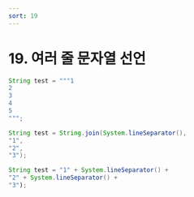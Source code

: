 ```yaml
---
sort: 19
---
```


# 19. 여러 줄 문자열 선언


```java
String test = """1
2
3
4
5
""";
```


```java
String test = String.join(System.lineSeparator(),
"1",
"2",
"3");
```

```java
String test = "1" + System.lineSeparator() +
"2" + System.lineSeparator() +
"3");
```